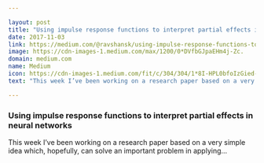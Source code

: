 ```yaml
---

layout: post
title: "Using impulse response functions to interpret partial effects in neural networks"
date: 2017-11-03
link: https://medium.com/@ravshansk/using-impulse-response-functions-to-interpret-partial-effects-in-neural-networks-cca357482f6?source=rss------machine_learning-5
image: https://cdn-images-1.medium.com/max/1200/0*DVfbGJpaEHm4j-Zc.
domain: medium.com
name: Medium
icon: https://cdn-images-1.medium.com/fit/c/304/304/1*8I-HPL0bfoIzGied-dzOvA.png
text: "This week I’ve been working on a research paper based on a very simple idea which, hopefully, can solve an important problem in applying…"

---
```


### Using impulse response functions to interpret partial effects in neural networks

This week I’ve been working on a research paper based on a very simple idea which, hopefully, can solve an important problem in applying…